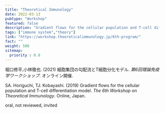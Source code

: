 ```yaml
---
title: "Theoretical Immunology"
date: 2022-03-13
pubtype: "Workshop"
featured: false
description: "Gradient flows for the cellular population and T-cell differentiation model"
tags: ["immune system","theory"]
link: "https://workshop.theoreticalimmunology.jp/6th-program/"
fact: ""
weight: 500
sitemap:
  priority : 0.8
---
```


堀口修平,小林徹也. (2021) 細胞集団の勾配流とT細胞分化モデル. _第6回理論免疫学ワークショップ_. オンライン開催.

SA. Horiguchi, TJ. Kobayashi. (2019) Gradient flows for the cellular population and T-cell differentiation model. _The 6th Workshop on Theoretical Immunology_. Online, Japan.

oral, not reviewed, invited
